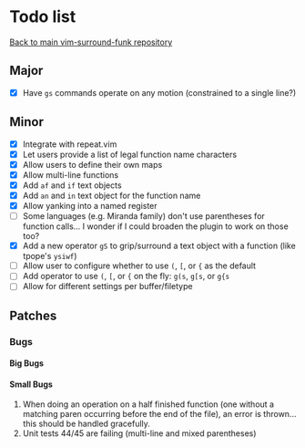 # Todo list

[Back to main vim-surround-funk repository](https://github.com/Matt-A-Bennett/vim-surround-funk)

## Major
- [x] Have `gs` commands operate on any motion (constrained to a single line?)

## Minor
- [x] Integrate with repeat.vim
- [x] Let users provide a list of legal function name characters
- [x] Allow users to define their own maps
- [x] Allow multi-line functions
- [x] Add `af` and `if` text objects
- [x] Add `an` and `in` text object for the function name
- [x] Allow yanking into a named register
- [ ] Some languages (e.g. Miranda family) don't use parentheses for function
      calls... I wonder if I could broaden the plugin to work on those too?
- [x] Add a new operator `gS` to grip/surround a text object with a function
      (like tpope's `ysiwf`)
- [ ] Allow user to configure whether to use `(`, `[`, or `{` as the default
- [ ] Add operator to use `(`, `[`, or `{` on the fly: `g(s`, `g[s`, or `g{s`
- [ ] Allow for different settings per buffer/filetype

## Patches

### Bugs

#### Big Bugs

#### Small Bugs
1. When doing an operation on a half finished function (one without a matching
   paren occurring before the end of the file), an error is thrown... this
   should be handled gracefully.
2. Unit tests 44/45 are failing (multi-line and mixed parentheses)
